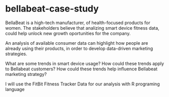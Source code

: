 # bellabeat-case-study


BellaBeat is a high-tech manufacturer, of health-focused products for women. The stakeholders believe that analizing smart device fitness data, could help unlock new growth oportunities for the company.

An analysis of available consumer data can highlight how people are already using their products, in order to develop data-driven marketing strategies.

What are some trends in smart device usage? How could these trends apply to Bellabeat customers? How could these trends help influence Bellabeat marketing strategy?

I will use the FitBit Fitness Tracker Data for our analysis with R programing language
